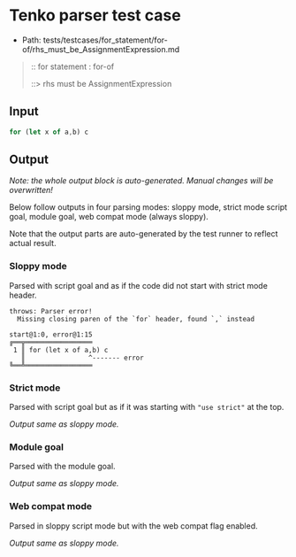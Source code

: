 # Tenko parser test case

- Path: tests/testcases/for_statement/for-of/rhs_must_be_AssignmentExpression.md

> :: for statement : for-of
>
> ::> rhs must be AssignmentExpression

## Input

`````js
for (let x of a,b) c
`````

## Output

_Note: the whole output block is auto-generated. Manual changes will be overwritten!_

Below follow outputs in four parsing modes: sloppy mode, strict mode script goal, module goal, web compat mode (always sloppy).

Note that the output parts are auto-generated by the test runner to reflect actual result.

### Sloppy mode

Parsed with script goal and as if the code did not start with strict mode header.

`````
throws: Parser error!
  Missing closing paren of the `for` header, found `,` instead

start@1:0, error@1:15
╔══╦═════════════════
 1 ║ for (let x of a,b) c
   ║                ^------- error
╚══╩═════════════════

`````

### Strict mode

Parsed with script goal but as if it was starting with `"use strict"` at the top.

_Output same as sloppy mode._

### Module goal

Parsed with the module goal.

_Output same as sloppy mode._

### Web compat mode

Parsed in sloppy script mode but with the web compat flag enabled.

_Output same as sloppy mode._
